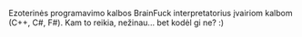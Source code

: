 Ezoterinės programavimo kalbos BrainFuck interpretatorius įvairiom kalbom (C++, C#, F#). Kam to reikia, nežinau... bet kodėl gi ne? :)
